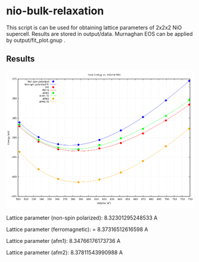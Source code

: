 # nio-bulk-relaxation

This script is can be used for obtaining lattice parameters of 2x2x2 NiO supercell. Results are stored in output/data. Murnaghan EOS can be applied by output/fit_plot.gnup .

## Results

![Plot](https://raw.githubusercontent.com/tugberko/nio-bulk-relaxation/master/output/plot.png)

Lattice parameter (non-spin polarized): 8.32301295248533 A

Lattice parameter (ferromagnetic): = 8.37316512616598 A

Lattice parameter (afm1): 8.34766176173736 A

Lattice parameter (afm2): 8.37811543990988 A


